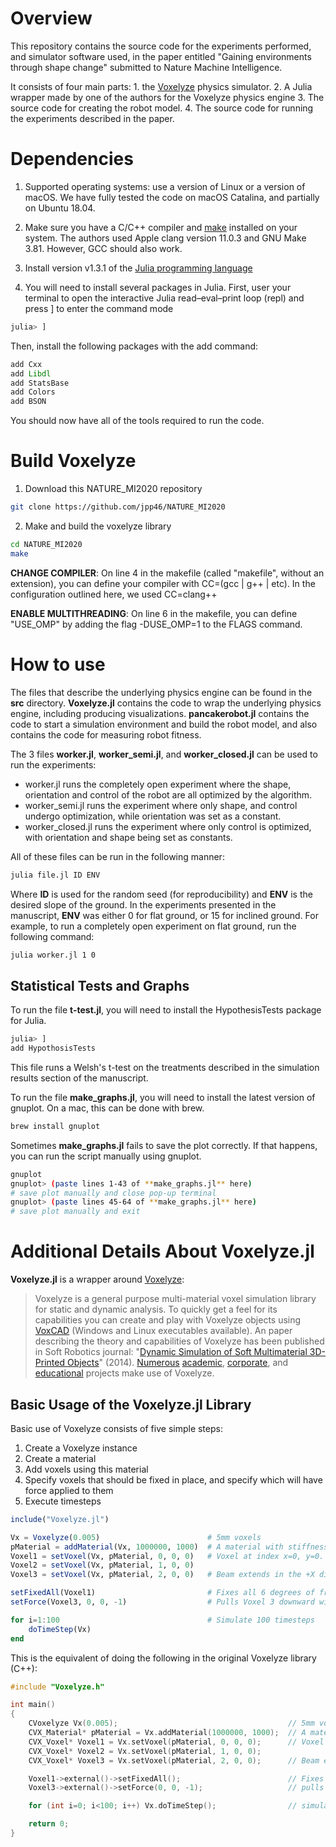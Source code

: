 # Overview
This repository contains the source code for the experiments performed, and simulator software used, in the paper entitled "Gaining environments through shape change" submitted to Nature Machine Intelligence.

It consists of four main parts: 1. the [Voxelyze](https://github.com/jonhiller/Voxelyze) physics simulator. 2. A Julia wrapper made by one of the authors for the Voxelyze physics engine 3. The source code for creating the robot model. 4. The source code for running the experiments described in the paper.

# Dependencies
1. Supported operating systems: use a version of Linux or a version of macOS. We have fully tested the code on macOS Catalina, and partially on Ubuntu 18.04.

2. Make sure you have a C/C++ compiler and [make](https://www.gnu.org/software/make/) installed on your system. The authors used Apple clang version 11.0.3 and GNU Make 3.81. However, GCC should also work.

3. Install version v1.3.1 of the [Julia programming language](https://julialang.org/downloads/oldreleases/)

4. You will need to install several packages in Julia. First, user your terminal to open the interactive Julia read–eval–print loop (repl) and press ] to enter the command mode
```julia
julia> ]
```
Then, install the following packages with the add command:
```julia
add Cxx
add Libdl
add StatsBase
add Colors
add BSON
```

You should now have all of the tools required to run the code.

# Build Voxelyze

1. Download this NATURE_MI2020 repository

```bash
git clone https://github.com/jpp46/NATURE_MI2020
```

2. Make and build the voxelyze library

```bash
cd NATURE_MI2020
make
```

**CHANGE COMPILER**: On line 4 in the makefile (called "makefile", without an extension), you can define your compiler with CC=(gcc | g++ | etc). In the configuration outlined here, we used CC=clang++ 

**ENABLE MULTITHREADING**: On line 6 in the makefile, you can define "USE_OMP" by adding the flag -DUSE_OMP=1 to the FLAGS command.

# How to use

The files that describe the underlying physics engine can be found in the **src** directory. **Voxelyze.jl** contains the code to wrap the underlying physics engine, including producing visualizations. **pancakerobot.jl** contains the code to start a simulation environment and build the robot model, and also contains the code for measuring robot fitness.

The 3 files **worker.jl**, **worker_semi.jl**, and **worker_closed.jl** can be used to run the experiments:
- worker.jl runs the completely open experiment where the shape, orientation and control of the robot are all optimized by the algorithm.
- worker_semi.jl runs the experiment where only shape, and control undergo optimization, while orientation was set as a constant.
- worker_closed.jl runs the experiment where only control is optimized, with orientation and shape being set as constants.

All of these files can be run in the following manner:
```bash
julia file.jl ID ENV
```
Where **ID** is used for the random seed (for reproducibility) and **ENV** is the desired slope of the ground. In the experiments presented in the manuscript, **ENV** was either 0 for flat ground, or 15 for inclined ground. For example, to run a completely open experiment on flat ground, run the following command:
```bash
julia worker.jl 1 0
```

## Statistical Tests and Graphs

To run the file **t-test.jl**, you will need to install the HypothesisTests package for Julia.
```julia
julia> ]
add HypothosisTests
```
This file runs a Welsh's t-test on the treatments described in the simulation results section of the manuscript.

To run the file **make_graphs.jl**, you will need to install the latest version of gnuplot. On a mac, this can be done with brew.
```bash
brew install gnuplot
```
Sometimes **make_graphs.jl** fails to save the plot correctly. If that happens, you can run the script manually using gnuplot.
```bash
gnuplot
gnuplot> (paste lines 1-43 of **make_graphs.jl** here)
# save plot manually and close pop-up terminal
gnuplot> (paste lines 45-64 of **make_graphs.jl** here)
# save plot manually and exit
```

# Additional Details About Voxelyze.jl

**Voxelyze.jl** is a wrapper around [Voxelyze](https://github.com/jonhiller/Voxelyze):

>Voxelyze is a general purpose multi-material voxel simulation library for static and dynamic analysis. To quickly get a feel for its capabilities you can create and play with Voxelyze objects using [VoxCAD](https://www.creativemachineslab.com/voxcad.html) (Windows and Linux executables available). An paper describing the theory and capabilities of Voxelyze has been published in Soft Robotics journal: "[Dynamic Simulation of Soft Multimaterial 3D-Printed Objects](http://online.liebertpub.com/doi/pdfplus/10.1089/soro.2013.0010)" (2014). [Numerous](https://sites.google.com/site/jonhiller/hardware/soft-robots) [academic](http://creativemachines.cornell.edu/soft-robots), [corporate](http://www.fastcompany.com/3006259/stratasyss-programmable-materials-just-add-water), and [educational](http://www.sciencebuddies.org/science-fair-projects/project_ideas/Robotics_p016.shtml) projects make use of Voxelyze.


## Basic Usage of the Voxelyze.jl Library

Basic use of Voxelyze consists of five simple steps:

1. Create a Voxelyze instance
2. Create a material
3. Add voxels using this material
4. Specify voxels that should be fixed in place, and specify which will have force applied to them
5. Execute timesteps

```julia
include("Voxelyze.jl")

Vx = Voxelyze(0.005)                        # 5mm voxels
pMaterial = addMaterial(Vx, 1000000, 1000)  # A material with stiffness E=1MPa and density 1000Kg/m^3
Voxel1 = setVoxel(Vx, pMaterial, 0, 0, 0)   # Voxel at index x=0, y=0. z=0
Voxel2 = setVoxel(Vx, pMaterial, 1, 0, 0)
Voxel3 = setVoxel(Vx, pMaterial, 2, 0, 0)   # Beam extends in the +X direction

setFixedAll(Voxel1)                         # Fixes all 6 degrees of freedom with an external condition on Voxel 1
setForce(Voxel3, 0, 0, -1)                  # Pulls Voxel 3 downward with 1 Newton of force.

for i=1:100                                 # Simulate 100 timesteps
    doTimeStep(Vx)
end
```

This is the equivalent of doing the following in the original Voxelyze library (C++):

```c++
#include "Voxelyze.h"

int main()
{
    CVoxelyze Vx(0.005);                                      // 5mm voxels
    CVX_Material* pMaterial = Vx.addMaterial(1000000, 1000);  // A material with stiffness E=1MPa and density 1000Kg/m^3
    CVX_Voxel* Voxel1 = Vx.setVoxel(pMaterial, 0, 0, 0);      // Voxel at index x=0, y=0. z=0
    CVX_Voxel* Voxel2 = Vx.setVoxel(pMaterial, 1, 0, 0);
    CVX_Voxel* Voxel3 = Vx.setVoxel(pMaterial, 2, 0, 0);      // Beam extends in the +X direction

    Voxel1->external()->setFixedAll();                        // Fixes all 6 degrees of freedom with an external condition on Voxel 1
    Voxel3->external()->setForce(0, 0, -1);                   // pulls Voxel 3 downward with 1 Newton of force.

    for (int i=0; i<100; i++) Vx.doTimeStep();                // simulate  100 timesteps.

    return 0;
}
```